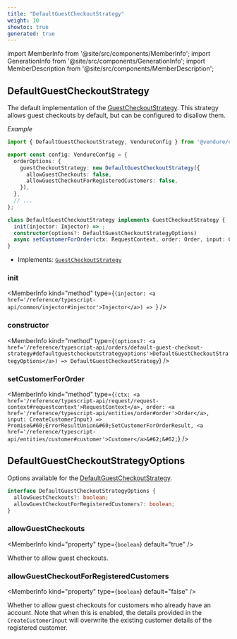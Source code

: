 ```yaml
---
title: "DefaultGuestCheckoutStrategy"
weight: 10
showtoc: true
generated: true
---
```

<!-- This file was generated from the Vendure source. Do not modify. Instead, re-run the "docs:build" script -->
import MemberInfo from '@site/src/components/MemberInfo';
import GenerationInfo from '@site/src/components/GenerationInfo';
import MemberDescription from '@site/src/components/MemberDescription';


## DefaultGuestCheckoutStrategy

<GenerationInfo sourceFile="packages/core/src/config/order/default-guest-checkout-strategy.ts" sourceLine="64" packageName="@vendure/core" since="2.0.0" />

The default implementation of the <a href='/reference/typescript-api/orders/guest-checkout-strategy#guestcheckoutstrategy'>GuestCheckoutStrategy</a>. This strategy allows
guest checkouts by default, but can be configured to disallow them.

*Example*

```ts
import { DefaultGuestCheckoutStrategy, VendureConfig } from '@vendure/core';

export const config: VendureConfig = {
  orderOptions: {
    guestCheckoutStrategy: new DefaultGuestCheckoutStrategy({
      allowGuestCheckouts: false,
      allowGuestCheckoutForRegisteredCustomers: false,
    }),
  },
  // ...
};
```

```ts title="Signature"
class DefaultGuestCheckoutStrategy implements GuestCheckoutStrategy {
  init(injector: Injector) => ;
  constructor(options?: DefaultGuestCheckoutStrategyOptions)
  async setCustomerForOrder(ctx: RequestContext, order: Order, input: CreateCustomerInput) => Promise<ErrorResultUnion<SetCustomerForOrderResult, Customer>>;
}
```
* Implements: <code><a href='/reference/typescript-api/orders/guest-checkout-strategy#guestcheckoutstrategy'>GuestCheckoutStrategy</a></code>



<div className="members-wrapper">

### init

<MemberInfo kind="method" type={`(injector: <a href='/reference/typescript-api/common/injector#injector'>Injector</a>) => `}   />


### constructor

<MemberInfo kind="method" type={`(options?: <a href='/reference/typescript-api/orders/default-guest-checkout-strategy#defaultguestcheckoutstrategyoptions'>DefaultGuestCheckoutStrategyOptions</a>) => DefaultGuestCheckoutStrategy`}   />


### setCustomerForOrder

<MemberInfo kind="method" type={`(ctx: <a href='/reference/typescript-api/request/request-context#requestcontext'>RequestContext</a>, order: <a href='/reference/typescript-api/entities/order#order'>Order</a>, input: CreateCustomerInput) => Promise&#60;ErrorResultUnion&#60;SetCustomerForOrderResult, <a href='/reference/typescript-api/entities/customer#customer'>Customer</a>&#62;&#62;`}   />




</div>


## DefaultGuestCheckoutStrategyOptions

<GenerationInfo sourceFile="packages/core/src/config/order/default-guest-checkout-strategy.ts" sourceLine="20" packageName="@vendure/core" since="2.0.0" />

Options available for the <a href='/reference/typescript-api/orders/default-guest-checkout-strategy#defaultguestcheckoutstrategy'>DefaultGuestCheckoutStrategy</a>.

```ts title="Signature"
interface DefaultGuestCheckoutStrategyOptions {
  allowGuestCheckouts?: boolean;
  allowGuestCheckoutForRegisteredCustomers?: boolean;
}
```

<div className="members-wrapper">

### allowGuestCheckouts

<MemberInfo kind="property" type={`boolean`} default="true"   />

Whether to allow guest checkouts.
### allowGuestCheckoutForRegisteredCustomers

<MemberInfo kind="property" type={`boolean`} default="false"   />

Whether to allow guest checkouts for customers who already have an account.
Note that when this is enabled, the details provided in the `CreateCustomerInput`
will overwrite the existing customer details of the registered customer.


</div>
